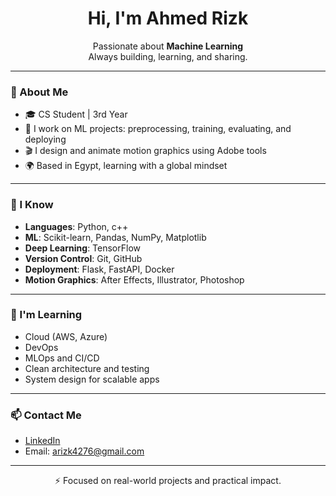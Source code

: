 
<h1 align="center">Hi, I'm Ahmed Rizk</h1>

<p align="center">
  Passionate about <strong>Machine Learning</strong><br>
  Always building, learning, and sharing.
</p>

---

### 🚀 About Me
- 🎓 CS Student | 3rd Year  
- 🤖 I work on ML projects: preprocessing, training, evaluating, and deploying  
- 🎬 I design and animate motion graphics using Adobe tools  
- 🌍 Based in Egypt, learning with a global mindset  

---

### 🧠 I Know
- **Languages**: Python, c++
- **ML**: Scikit-learn, Pandas, NumPy, Matplotlib  
- **Deep Learning**: TensorFlow  
- **Version Control**: Git, GitHub  
- **Deployment**: Flask, FastAPI, Docker   
- **Motion Graphics**: After Effects, Illustrator, Photoshop  

---

### 🔧 I'm Learning
- Cloud (AWS, Azure)
- DevOps
- MLOps and CI/CD  
- Clean architecture and testing  
- System design for scalable apps  

---

### 📫 Contact Me
- [LinkedIn](https://www.linkedin.com/in/ahmedrizk)  
- Email: arizk4276@gmail.com

---

<p align="center">
  ⚡ Focused on real-world projects and practical impact.
</p>
